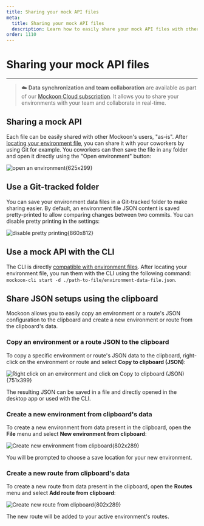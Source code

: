 ```yaml
---
title: Sharing your mock API files
meta:
  title: Sharing your mock API files
  description: Learn how to easily share your mock API files with other mockoon users, or use them with the CLI, and setup a git repository
order: 1110
---
```


# Sharing your mock API files

---

> ☁️ **Data synchronization and team collaboration** are available as part of our [Mockoon Cloud subscription](/cloud/). It allows you to share your environments with your team and collaborate in real-time.

## Sharing a mock API

Each file can be easily shared with other Mockoon's users, "as-is". After [locating your environment file](docs:mockoon-data-files/data-files-location#locating-the-files), you can share it with your coworkers by using Git for example. You coworkers can then save the file in any folder and open it directly using the "Open environment" button:

![open an environment{625x299}](docs-img:open-environment.png)

## Use a Git-tracked folder

You can save your environment data files in a Git-tracked folder to make sharing easier. By default, an environment file JSON content is saved pretty-printed to allow comparing changes between two commits.
You can disable pretty printing in the settings:

![disable pretty printing{860x812}](docs-img:storage-pretty-printing.png)

## Use a mock API with the CLI

The CLI is directly [compatible with environment files](https://github.com/mockoon/mockoon/blob/main/packages/cli/README.md#use-your-mockoon-environment-file). After locating your environment file, you run them with the CLI using the following command: `mockoon-cli start -d ./path-to-file/environment-data-file.json`.

## Share JSON setups using the clipboard

Mockoon allows you to easily copy an environment or a route's JSON configuration to the clipboard and create a new environment or route from the clipboard's data.

### Copy an environment or a route JSON to the clipboard

To copy a specific environment or route's JSON data to the clipboard, right-click on the environment or route and select **Copy to clipboard (JSON)**:

![Right click on an environment and click on Copy to clipboard (JSON){751x399}](docs-img:export-clipboard-env.png)

The resulting JSON can be saved in a file and directly opened in the desktop app or used with the CLI.

### Create a new environment from clipboard's data

To create a new environment from data present in the clipboard, open the **File** menu and select **New environment from clipboard**:

![Create new environment from clipboard{802x289}](/images/docs/shared/new-environment-from-clipboard.png)

You will be prompted to choose a save location for your new environment.

### Create a new route from clipboard's data

To create a new route from data present in the clipboard, open the **Routes** menu and select **Add route from clipboard**:

![Create new route from clipboard{802x289}](/images/docs/shared/new-route-from-clipboard.png)

The new route will be added to your active environment's routes.

